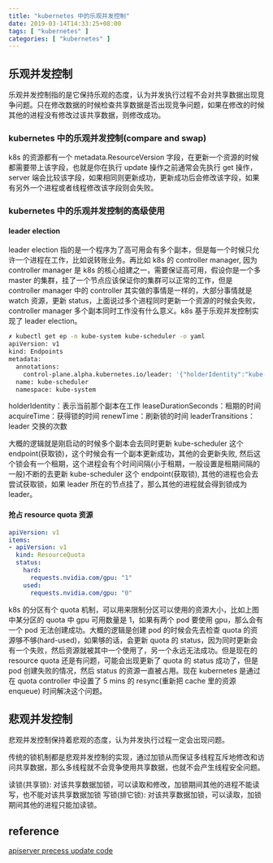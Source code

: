 ```yaml
---
title: "kubernetes 中的乐观并发控制"
date: 2019-03-14T14:33:25+08:00
tags: [ "kubernetes" ]
categories: [ "kubernetes" ]
---
```


## 乐观并发控制

乐观并发控制指的是它保持乐观的态度，认为并发执行过程不会对共享数据出现竞争问题。只在修改数据的时候检查共享数据是否出现竞争问题，如果在修改的时候其他的进程没有修改过该共享数据，则修改成功。<!--more--> 

### kubernetes 中的乐观并发控制(compare and swap)

k8s 的资源都有一个 metadata.ResourceVersion 字段，在更新一个资源的时候都需要带上该字段，也就是你在执行 update 操作之前通常会先执行 get 操作，server 端会比较该字段，如果相同则更新成功，更新成功后会修改该字段，如果有另外一个进程或者线程修改该字段则会失败。

### kubernetes 中的乐观并发控制的高级使用

#### leader election

leader election 指的是一个程序为了高可用会有多个副本，但是每一个时候只允许一个进程在工作，比如说转账业务。再比如 k8s 的 controller manager, 因为 controller manager 是 k8s 的核心组建之一，需要保证高可用，假设你是一个多 master 的集群，挂了一个节点应该保证你的集群可以正常的工作，但是 controller manager 中的 controller 其实做的事情是一样的，大部分事情就是 watch 资源，更新 status，上面说过多个进程同时更新一个资源的时候会失败，controller manager 多个副本同时工作没有什么意义。k8s 基于乐观并发控制实现了 leader election。
```bash
✗ kubectl get ep -n kube-system kube-scheduler -o yaml
apiVersion: v1
kind: Endpoints
metadata:
  annotations:
    control-plane.alpha.kubernetes.io/leader: '{"holderIdentity":"kube-master-1_ad5220de-2442-11e9-91f6-52540025e0cf","leaseDurationSeconds":15,"acquireTime":"2019-02-22T02:09:15Z","renewTime":"2019-03-14T07:37:19Z","leaderTransitions":1}'
  name: kube-scheduler
  namespace: kube-system
```
holderIdentity：表示当前那个副本在工作
leaseDurationSeconds：租期的时间
acquireTime：获得锁的时间
renewTime：刷新锁的时间
leaderTransitions：leader 交换的次数

大概的逻辑就是刚启动的时候多个副本会去同时更新 kube-scheduler 这个 endpoint(获取锁)，这个时候会有一个副本更新成功，其他的会更新失败, 然后这个锁会有一个租期，这个进程会有个时间间隔(小于租期，一般设置是租期间隔的一般)不断的去更新 kube-scheduler 这个 endpoint(获取锁), 其他的进程也会去尝试获取锁，如果 leader 所在的节点挂了，那么其他的进程就会得到锁成为 leader。

#### 抢占 resource quota 资源
```yaml
apiVersion: v1
items:
- apiVersion: v1
  kind: ResourceQuota
  status:
    hard:
      requests.nvidia.com/gpu: "1"
    used:
      requests.nvidia.com/gpu: "0"
```

k8s 的分区有个 quota 机制，可以用来限制分区可以使用的资源大小，比如上图中某分区的 quota 中 gpu 可用数量是 1，如果有两个 pod 要使用 gpu，那么会有一个 pod 无法创建成功。大概的逻辑是创建 pod 的时候会先去检查 quota 的资源够不够(hard-used)，如果够的话，会更新 quota 的 status，因为同时更新会有一个失败，然后资源就被其中一个使用了，另一个永远无法成功。但是现在的 resource quota 还是有问题，可能会出现更新了 quota 的 status 成功了，但是 pod 创建失败的情况，然后 status 的资源一直被占用。现在 kubernetes 是通过在 quota controller 中设置了 5 mins 的 resync(重新把 cache 里的资源 enqueue) 时间解决这个问题。

## 悲观并发控制
悲观并发控制保持着悲观的态度，认为并发执行过程一定会出现问题。

传统的锁机制都是悲观并发控制的实现，通过加锁从而保证多线程互斥地修改和访问共享数据，那么多线程就不会竞争使用共享数据，也就不会产生线程安全问题。

读锁(共享锁): 对该共享数据加锁，可以读取和修改，加锁期间其他的进程不能读写，也不能对该共享数据加锁
写锁(排它锁): 对该共享数据加锁，可以读取，加锁期间其他的进程只能加读锁。

## reference

[apiserver precess update code](https://github.com/kubernetes/kubernetes/blob/6a2d0f67d145d7d134713ebc0f5ce0ba9bbf937d/staging/src/k8s.io/apiserver/pkg/registry/generic/registry/store.go#L474-L567)

